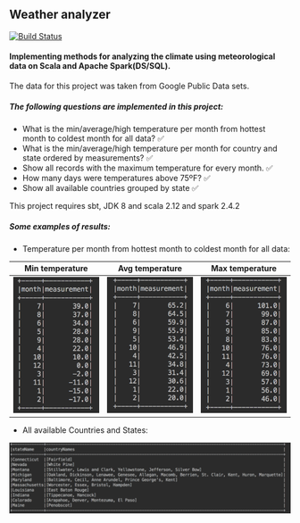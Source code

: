 ## Weather analyzer

[![Build Status](https://travis-ci.org/lebed/scala-spark-temperature.svg?branch=master)](https://travis-ci.org/lebed/scala-spark-temperature)

#### Implementing methods for analyzing the climate using meteorological data on Scala and Apache Spark(DS/SQL).

The data for this project was taken from Google Public Data sets.

##### The following questions are implemented in this project:

- What is the min/average/high temperature per month from hottest month to coldest month for all data? :white_check_mark:
- What is the min/average/high temperature per month for country and state ordered by measurements? :white_check_mark:
- Show all records with the maximum temperature for every month. :white_check_mark:
- How many days were temperatures above 75ºF? :white_check_mark:
- Show all available countries grouped by state :white_check_mark:

This project requires sbt, JDK 8 and scala 2.12 and spark 2.4.2

##### Some examples of results:
* Temperature per month from hottest month to coldest month for all data:

| Min temperature | Avg temperature | Max temperature |
| :-: | :-: | :-: |
|![](./images/minForAllData.png)|![](./images/avgForAllData.png)|![](./images/maxForAllData.png)|


* All available Countries and States:

![](./images/allAvailableCountries.png)
